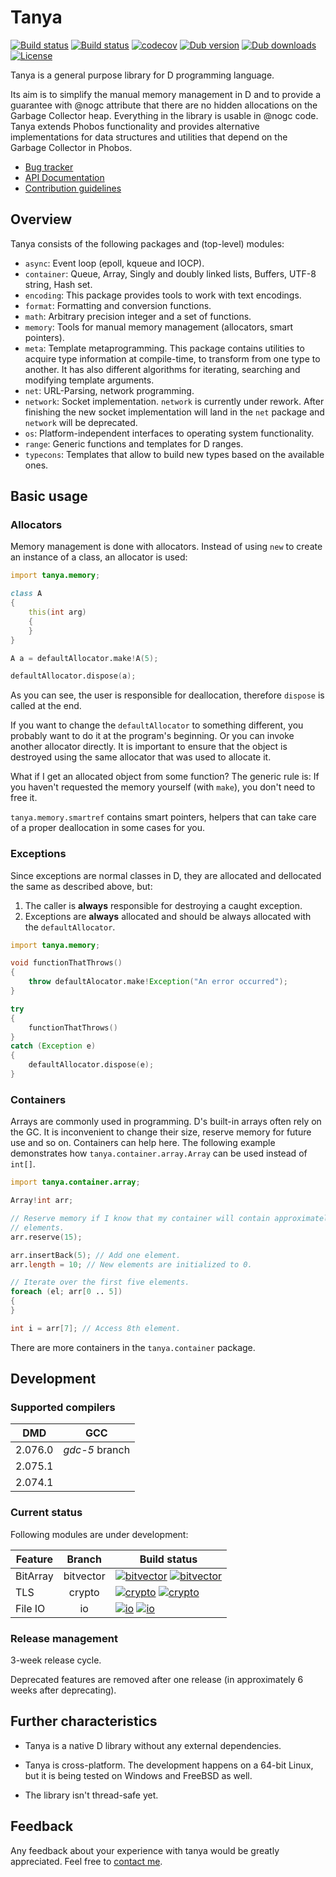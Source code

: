# Tanya

[![Build status](https://travis-ci.org/caraus-ecms/tanya.svg?branch=master)](https://travis-ci.org/caraus-ecms/tanya)
[![Build status](https://ci.appveyor.com/api/projects/status/djkmverdfsylc7ti/branch/master?svg=true)](https://ci.appveyor.com/project/belka-ew/tanya/branch/master)
[![codecov](https://codecov.io/gh/caraus-ecms/tanya/branch/master/graph/badge.svg)](https://codecov.io/gh/caraus-ecms/tanya)
[![Dub version](https://img.shields.io/dub/v/tanya.svg)](https://code.dlang.org/packages/tanya)
[![Dub downloads](https://img.shields.io/dub/dt/tanya.svg)](https://code.dlang.org/packages/tanya)
[![License](https://img.shields.io/badge/license-MPL_2.0-blue.svg)](https://raw.githubusercontent.com/caraus-ecms/tanya/master/LICENSE)

Tanya is a general purpose library for D programming language.

Its aim is to simplify the manual memory management in D and to provide a
guarantee with @nogc attribute that there are no hidden allocations on the
Garbage Collector heap. Everything in the library is usable in @nogc code.
Tanya extends Phobos functionality and provides alternative implementations for
data structures and utilities that depend on the Garbage Collector in Phobos.

* [Bug tracker](https://issues.caraus.io/projects/tanya/issues)
* [API Documentation](https://docs.caraus.io/tanya)
* [Contribution guidelines](CONTRIBUTING.md)


## Overview

Tanya consists of the following packages and (top-level) modules:

* `async`: Event loop (epoll, kqueue and IOCP).
* `container`: Queue, Array, Singly and doubly linked lists, Buffers, UTF-8
string, Hash set.
* `encoding`: This package provides tools to work with text encodings.
* `format`: Formatting and conversion functions.
* `math`: Arbitrary precision integer and a set of functions.
* `memory`: Tools for manual memory management (allocators, smart pointers).
* `meta`: Template metaprogramming. This package contains utilities to acquire
type information at compile-time, to transform from one type to another. It has
also different algorithms for iterating, searching and modifying template
arguments.
* `net`: URL-Parsing, network programming.
* `network`: Socket implementation. `network` is currently under rework.
After finishing the new socket implementation will land in the `net` package and
`network` will be deprecated.
* `os`: Platform-independent interfaces to operating system functionality.
* `range`: Generic functions and templates for D ranges.
* `typecons`: Templates that allow to build new types based on the available
ones.


## Basic usage

### Allocators

Memory management is done with allocators. Instead of using `new` to create an
instance of a class, an allocator is used:

```d
import tanya.memory;

class A
{
    this(int arg)
    {
    }
}

A a = defaultAllocator.make!A(5);

defaultAllocator.dispose(a);
```

As you can see, the user is responsible for deallocation, therefore `dispose`
is called at the end.

If you want to change the `defaultAllocator` to something different, you
probably want to do it at the program's beginning. Or you can invoke another
allocator directly. It is important to ensure that the object is destroyed
using the same allocator that was used to allocate it.

What if I get an allocated object from some function? The generic rule is: If
you haven't requested the memory yourself (with `make`), you don't need to free
it.

`tanya.memory.smartref` contains smart pointers, helpers that can take care of
a proper deallocation in some cases for you.

### Exceptions

Since exceptions are normal classes in D, they are allocated and dellocated the
same as described above, but:

1. The caller is **always** responsible for destroying a caught exception.
2. Exceptions are **always** allocated and should be always allocated with the
`defaultAllocator`.

```d
import tanya.memory;

void functionThatThrows()
{
    throw defaultAlocator.make!Exception("An error occurred");
}

try
{
    functionThatThrows()
}
catch (Exception e)
{
    defaultAllocator.dispose(e);
}
```

### Containers

Arrays are commonly used in programming. D's built-in arrays often rely on the
GC. It is inconvenient to change their size, reserve memory for future use and
so on. Containers can help here. The following example demonstrates how
`tanya.container.array.Array` can be used instead of `int[]`.

```d
import tanya.container.array;

Array!int arr;

// Reserve memory if I know that my container will contain approximately 15
// elements.
arr.reserve(15);

arr.insertBack(5); // Add one element.
arr.length = 10; // New elements are initialized to 0.

// Iterate over the first five elements.
foreach (el; arr[0 .. 5])
{
}

int i = arr[7]; // Access 8th element.
```

There are more containers in the `tanya.container` package.


## Development

### Supported compilers

| DMD     | GCC            |
|:-------:|:--------------:|
| 2.076.0 | *gdc-5* branch |
| 2.075.1 |                |
| 2.074.1 |                |

### Current status

Following modules are under development:

| Feature  | Branch    | Build status                                                                                                                                                                                                                                                                                  |
|----------|:---------:|-----------------------------------------------------------------------------------------------------------------------------------------------------------------------------------------------------------------------------------------------------------------------------------------------|
| BitArray | bitvector | [![bitvector](https://travis-ci.org/caraus-ecms/tanya.svg?branch=bitvector)](https://travis-ci.org/caraus-ecms/tanya) [![bitvector](https://ci.appveyor.com/api/projects/status/djkmverdfsylc7ti/branch/bitvector?svg=true)](https://ci.appveyor.com/project/belka-ew/tanya/branch/bitvector) |
| TLS      | crypto    | [![crypto](https://travis-ci.org/caraus-ecms/tanya.svg?branch=crypto)](https://travis-ci.org/caraus-ecms/tanya) [![crypto](https://ci.appveyor.com/api/projects/status/djkmverdfsylc7ti/branch/crypto?svg=true)](https://ci.appveyor.com/project/belka-ew/tanya/branch/crypto)                |
| File IO  | io        | [![io](https://travis-ci.org/caraus-ecms/tanya.svg?branch=io)](https://travis-ci.org/caraus-ecms/tanya) [![io](https://ci.appveyor.com/api/projects/status/djkmverdfsylc7ti/branch/io?svg=true)](https://ci.appveyor.com/project/belka-ew/tanya/branch/io)                                    |

### Release management

3-week release cycle.

Deprecated features are removed after one release (in approximately 6 weeks after deprecating).

## Further characteristics

* Tanya is a native D library without any external dependencies.

* Tanya is cross-platform. The development happens on a 64-bit Linux, but it
is being tested on Windows and FreeBSD as well.

* The library isn't thread-safe yet.


## Feedback

Any feedback about your experience with tanya would be greatly appreciated. Feel free to
[contact me](mailto:info@caraus.de).
